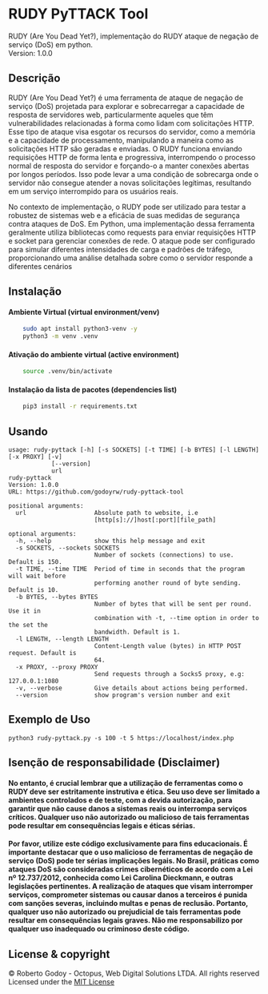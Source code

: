 # RUDY PyTTACK Tool
RUDY (Are You Dead Yet?), implementação do RUDY ataque de negação de serviço (DoS) em python.\
Version: 1.0.0


## Descrição
RUDY (Are You Dead Yet?) é uma ferramenta de ataque de negação de serviço (DoS) projetada para explorar e sobrecarregar a capacidade de resposta de servidores web, particularmente aqueles que têm vulnerabilidades relacionadas à forma como lidam com solicitações HTTP. Esse tipo de ataque visa esgotar os recursos do servidor, como a memória e a capacidade de processamento, manipulando a maneira como as solicitações HTTP são geradas e enviadas. O RUDY funciona enviando requisições HTTP de forma lenta e progressiva, interrompendo o processo normal de resposta do servidor e forçando-o a manter conexões abertas por longos períodos. Isso pode levar a uma condição de sobrecarga onde o servidor não consegue atender a novas solicitações legítimas, resultando em um serviço interrompido para os usuários reais.

No contexto de implementação, o RUDY pode ser utilizado para testar a robustez de sistemas web e a eficácia de suas medidas de segurança contra ataques de DoS. Em Python, uma implementação dessa ferramenta geralmente utiliza bibliotecas como requests para enviar requisições HTTP e socket para gerenciar conexões de rede. O ataque pode ser configurado para simular diferentes intensidades de carga e padrões de tráfego, proporcionando uma análise detalhada sobre como o servidor responde a diferentes cenários

## Instalação

#### Ambiente Virtual (virtual environment/venv)
```bash
    sudo apt install python3-venv -y
    python3 -m venv .venv
```

#### Ativação do ambiente virtual (active environment)
```bash
    source .venv/bin/activate
```

#### Instalação da lista de pacotes (dependencies list)
```bash
    pip3 install -r requirements.txt
```
## Usando
```
usage: rudy-pyttack [-h] [-s SOCKETS] [-t TIME] [-b BYTES] [-l LENGTH] [-x PROXY] [-v]
            [--version]
            url
rudy-pyttack 
Version: 1.0.0 
URL: https://github.com/godoyrw/rudy-pyttack-tool

positional arguments:
  url                   Absolute path to website, i.e
                        [http[s]://]host[:port][file_path]

optional arguments:
  -h, --help            show this help message and exit
  -s SOCKETS, --sockets SOCKETS
                        Number of sockets (connections) to use. Default is 150.
  -t TIME, --time TIME  Period of time in seconds that the program will wait before
                        performing another round of byte sending. Default is 10.
  -b BYTES, --bytes BYTES
                        Number of bytes that will be sent per round. Use it in
                        combination with -t, --time option in order to the set the
                        bandwidth. Default is 1.
  -l LENGTH, --length LENGTH
                        Content-Length value (bytes) in HTTP POST request. Default is
                        64.
  -x PROXY, --proxy PROXY
                        Send requests through a Socks5 proxy, e.g: 127.0.0.1:1080
  -v, --verbose         Give details about actions being performed.
  --version             show program's version number and exit
```
## Exemplo de Uso
```
python3 rudy-pyttack.py -s 100 -t 5 https://localhost/index.php
```

## Isenção de responsabilidade (Disclaimer)

#### No entanto, é crucial lembrar que a utilização de ferramentas como o RUDY deve ser estritamente instrutiva e ética. Seu uso deve ser limitado a ambientes controlados e de teste, com a devida autorização, para garantir que não cause danos a sistemas reais ou interrompa serviços críticos. Qualquer uso não autorizado ou malicioso de tais ferramentas pode resultar em consequências legais e éticas sérias.


#### Por favor, utilize este código exclusivamente para fins educacionais. É importante destacar que o uso malicioso de ferramentas de negação de serviço (DoS) pode ter sérias implicações legais. No Brasil, práticas como ataques DoS são consideradas crimes cibernéticos de acordo com a Lei nº 12.737/2012, conhecida como Lei Carolina Dieckmann, e outras legislações pertinentes. A realização de ataques que visam interromper serviços, comprometer sistemas ou causar danos a terceiros é punida com sanções severas, incluindo multas e penas de reclusão. Portanto, qualquer uso não autorizado ou prejudicial de tais ferramentas pode resultar em consequências legais graves. Não me responsabilizo por qualquer uso inadequado ou criminoso deste código.

## License & copyright
© Roberto Godoy - Octopus, Web Digital Solutions LTDA. All rights reserved\
Licensed under the [MIT License](LICENSE)
